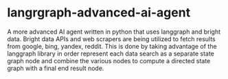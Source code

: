 # langrgraph-advanced-ai-agent
A more advanced AI agent written in python that uses langgraph and bright data. 
Bright data APIs and web scrapers are being utilized to fetch results from google, bing, yandex, reddit.
This is done by taking advantage of the langgraph library in order represent each data search as a separate state graph node and combine the various nodes to compute a directed state graph with a final end result node. 
